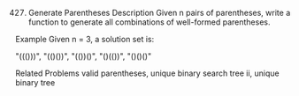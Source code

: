 427. Generate Parentheses
Description
Given n pairs of parentheses, write a function to generate all combinations of well-formed parentheses.

Example
Given n = 3, a solution set is:

"((()))", "(()())", "(())()", "()(())", "()()()"

Related Problems
valid parentheses, unique binary search tree ii, unique binary tree
